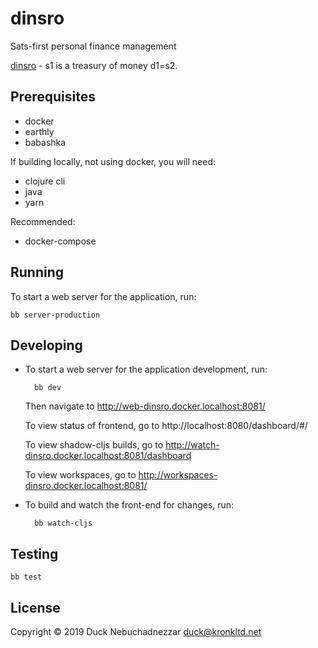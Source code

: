 # dinsro

Sats-first personal finance management

[dinsro][1] - s1 is a treasury of money d1=s2.

[1]: http://jbovlaste.lojban.org/dict/dinsro

## Prerequisites

* docker
* earthly
* babashka

If building locally, not using docker, you will need:

* clojure cli
* java
* yarn

Recommended:

* docker-compose

## Running

To start a web server for the application, run:

    bb server-production

## Developing

* To start a web server for the application development, run:

        bb dev

  Then navigate to http://web-dinsro.docker.localhost:8081/

  To view status of frontend, go to http://localhost:8080/dashboard/#/

  To view shadow-cljs builds, go to http://watch-dinsro.docker.localhost:8081/dashboard

  To view workspaces, go to http://workspaces-dinsro.docker.localhost:8081/

* To build and watch the front-end for changes, run:

        bb watch-cljs

## Testing

    bb test

## License

Copyright © 2019 Duck Nebuchadnezzar <duck@kronkltd.net>
